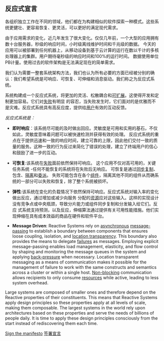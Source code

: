 反应式宣言
----------------------

各组织独立工作在不同的领域，他们都在为构建相似的软件探索一种模式。这些系统更健壮、更容易恢复、更灵活，可以更好的满足现代需求。

由于应用需求的变化，近几年发生了很大变化。仅仅几年前，一个大型的应用拥有数十台服务器，秒级的响应时间，小时级离线维护时间和千兆级的数据。 
今天的应用可以被部署到任何机器上，从移动设备到基于云计算的运行在数以千计的多核处理器上的集群。用户期待毫秒级的响应时间和100%的运行时间。
数据使用单位PB计量。使用过去的软件架构是无法满足现在的简单需求。

我们认为需要一整套系统架构方法，我们也认为所有必要的方面已经被分别的确认：我们希望系统是可响应、可恢复、可伸缩和消息驱动。我们称之为反应式系统。

系统构建成一个反应式系统，将更加的灵活、松散耦合和[可扩展](/glossary#Scalability)。这使得开发和定制更加容易。它们对[失败](/glossary#Failure)有明显
的容忍，当失败发生时，它们面对的是优雅而不是灾难。反应式系统具有高反应度，提供给[用户](/glossary#User)有效的互动反馈。

*反应式系统是：*

* <a name="Responsive"></a>**即时响应**：该系统尽可能的及时做出回应。灵敏度是可用和实用的基石，不仅如此，灵敏度意味着问题可以被快速检测并获得有效的处理。
反应式系统的重点在于提供迅速和一致的响应时间，建立可靠的上限，因此他们交付一致的质量的服务。这种一致的行为反过来简化了错误的处理，建立了终端用户的信心和鼓励了进一步的互动。

* <a name="Resilient"></a>**可恢复**:该系统在[失败](/glossary#Failure)面前依然保持可响应。
这个应用不仅对高可用的，关键任务系统 -任何不能恢复的系统将在失败后无响应。 
可恢复是通过[同步复制](/glossary#Replication)、包含、[隔离](/glossary#Isolation)和[委派](/glossary#Delegation)。
失败可能包含在各个[组件](/glossary#Component)，隔离其他不同的组件从而确系统的一部分可以失败和恢复，除了整个系统被损坏。

 * <a name="Elastic"></a>**弹性**:该系统在变化的负载情况下依然保持可响应。反应式系统对输入率的变化做出反应，通过增加或减少向服务
  分配的[资源](/glossary#Resource)应对这些输入。这样的实现设计没有竞争点或中央瓶颈，导致分片能力或组件同步复制和分发输入给它们。反应
  式系统支持预测，以及反应，伸缩算法通过提供有关可用性能措施。他们实现伸缩在具有成本效益的商品在硬件和软件平台。
 
 
* <a name="Message-Driven"></a>**Message Driven**: 
 Reactive Systems rely on [asynchronous](/glossary#Asynchronous) [message-passing](/glossary#Message-Driven) to establish
 a boundary between components that ensures loose coupling, isolation, 
 and [location transparency](/glossary#Location-Transparency). This boundary also provides the means to 
 delegate [failures](/glossary#Failure) as messages. Employing explicit message-passing enables load management, 
 elasticity, and flow control by shaping and monitoring the message queues in the system and 
 applying [back-pressure](/glossary#Back-Pressure) when necessary. Location transparent messaging as a means of 
 communication makes it possible for the management of failure to work with the same constructs and semantics 
 across a cluster or within a single host. [Non-blocking](/glossary#Non-Blocking) communication allows recipients 
 to only consume [resources](/glossary#Resource) while active, leading to less system overhead.

Large systems are composed of smaller ones and therefore depend on the Reactive properties of their constituents. 
This means that Reactive Systems apply design principles so these properties apply at all levels of scale, 
making them composable. The largest systems in the world rely upon architectures based on these properties and serve 
the needs of billions of people daily. It is time to apply these design principles consciously from the start 
instead of rediscovering them each time.


[Sign the manifesto](http://www.reactivemanifesto.org/#sign-button)
[签署宣言](http://www.reactivemanifesto.org/#sign-button)

